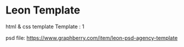 # Leon Template
html &amp; css template
Template : 1


psd file: https://www.graphberry.com/item/leon-psd-agency-template
